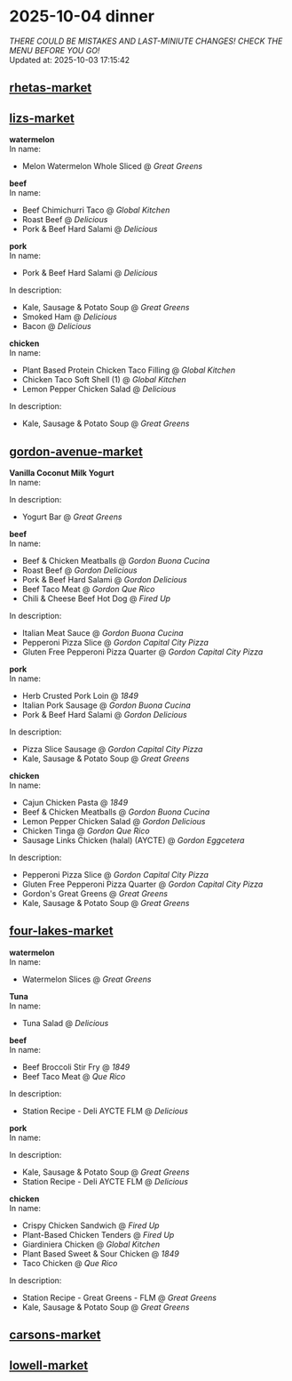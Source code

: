 # 2025-10-04 dinner  
*THERE COULD BE MISTAKES AND LAST-MINIUTE CHANGES! CHECK THE MENU BEFORE YOU GO!*  
Updated at: 2025-10-03 17:15:42  
## [rhetas-market](https://wisc-housingdining.nutrislice.com/menu/rhetas-market/dinner/2025-10-04)  
## [lizs-market](https://wisc-housingdining.nutrislice.com/menu/lizs-market/dinner/2025-10-04)  
**watermelon**  
In name:   
 - Melon Watermelon Whole Sliced @ *Great Greens*  
  
**beef**  
In name:   
 - Beef Chimichurri Taco @ *Global Kitchen*  
 - Roast Beef @ *Delicious*  
 - Pork & Beef Hard Salami @ *Delicious*  
  
**pork**  
In name:   
 - Pork & Beef Hard Salami @ *Delicious*  
  
In description:   
 - Kale, Sausage & Potato Soup @ *Great Greens*  
 - Smoked Ham @ *Delicious*  
 - Bacon @ *Delicious*  
  
**chicken**  
In name:   
 - Plant Based Protein Chicken Taco Filling @ *Global Kitchen*  
 - Chicken Taco Soft Shell (1) @ *Global Kitchen*  
 - Lemon Pepper Chicken Salad @ *Delicious*  
  
In description:   
 - Kale, Sausage & Potato Soup @ *Great Greens*  
  
## [gordon-avenue-market](https://wisc-housingdining.nutrislice.com/menu/gordon-avenue-market/dinner/2025-10-04)  
**Vanilla Coconut Milk Yogurt**  
In name:   
  
In description:   
 - Yogurt Bar @ *Great Greens*  
  
**beef**  
In name:   
 - Beef & Chicken Meatballs @ *Gordon Buona Cucina*  
 - Roast Beef @ *Gordon Delicious*  
 - Pork & Beef Hard Salami @ *Gordon Delicious*  
 - Beef Taco Meat @ *Gordon Que Rico*  
 - Chili & Cheese Beef Hot Dog @ *Fired Up*  
  
In description:   
 - Italian Meat Sauce @ *Gordon Buona Cucina*  
 - Pepperoni Pizza Slice @ *Gordon Capital City Pizza*  
 - Gluten Free Pepperoni Pizza Quarter @ *Gordon Capital City Pizza*  
  
**pork**  
In name:   
 - Herb Crusted Pork Loin @ *1849*  
 - Italian Pork Sausage @ *Gordon Buona Cucina*  
 - Pork & Beef Hard Salami @ *Gordon Delicious*  
  
In description:   
 - Pizza Slice Sausage @ *Gordon Capital City Pizza*  
 - Kale, Sausage & Potato Soup @ *Great Greens*  
  
**chicken**  
In name:   
 - Cajun Chicken Pasta @ *1849*  
 - Beef & Chicken Meatballs @ *Gordon Buona Cucina*  
 - Lemon Pepper Chicken Salad @ *Gordon Delicious*  
 - Chicken Tinga @ *Gordon Que Rico*  
 - Sausage Links Chicken (halal) (AYCTE) @ *Gordon Eggcetera*  
  
In description:   
 - Pepperoni Pizza Slice @ *Gordon Capital City Pizza*  
 - Gluten Free Pepperoni Pizza Quarter @ *Gordon Capital City Pizza*  
 - Gordon's Great Greens @ *Great Greens*  
 - Kale, Sausage & Potato Soup @ *Great Greens*  
  
## [four-lakes-market](https://wisc-housingdining.nutrislice.com/menu/four-lakes-market/dinner/2025-10-04)  
**watermelon**  
In name:   
 - Watermelon Slices @ *Great Greens*  
  
**Tuna**  
In name:   
 - Tuna Salad @ *Delicious*  
  
**beef**  
In name:   
 - Beef Broccoli Stir Fry @ *1849*  
 - Beef Taco Meat @ *Que Rico*  
  
In description:   
 - Station Recipe - Deli  AYCTE FLM @ *Delicious*  
  
**pork**  
In name:   
  
In description:   
 - Kale, Sausage & Potato Soup @ *Great Greens*  
 - Station Recipe - Deli  AYCTE FLM @ *Delicious*  
  
**chicken**  
In name:   
 - Crispy Chicken Sandwich @ *Fired Up*  
 - Plant-Based Chicken Tenders @ *Fired Up*  
 - Giardiniera Chicken @ *Global Kitchen*  
 - Plant Based Sweet & Sour Chicken @ *1849*  
 - Taco Chicken @ *Que Rico*  
  
In description:   
 - Station Recipe - Great Greens - FLM @ *Great Greens*  
 - Kale, Sausage & Potato Soup @ *Great Greens*  
  
## [carsons-market](https://wisc-housingdining.nutrislice.com/menu/carsons-market/dinner/2025-10-04)  
## [lowell-market](https://wisc-housingdining.nutrislice.com/menu/lowell-market/dinner/2025-10-04)  
  
